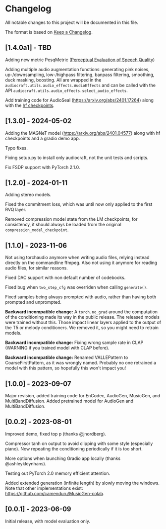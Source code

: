 # Changelog

All notable changes to this project will be documented in this file.

The format is based on [Keep a Changelog](https://keepachangelog.com/en/1.0.0/).

## [1.4.0a1] - TBD

Adding new metric PesqMetric ([Perceptual Evaluation of Speech Quality](https://doi.org/10.5281/zenodo.6549559))

Adding multiple audio augmentation functions: generating pink noises, up-/downsampling, low-/highpass filtering, banpass filtering, smoothing, duck masking, boosting. All are wrapped in the `audiocraft.utils.audio_effects.AudioEffects` and can be called with the API `audiocraft.utils.audio_effects.select_audio_effects`.

Add training code for AudioSeal (https://arxiv.org/abs/2401.17264) along with the [hf checkpoints]( https://huggingface.co/facebook/audioseal).

## [1.3.0] - 2024-05-02

Adding the MAGNeT model (https://arxiv.org/abs/2401.04577) along with hf checkpoints and a gradio demo app.

Typo fixes.

Fixing setup.py to install only audiocraft, not the unit tests and scripts.

Fix FSDP support with PyTorch 2.1.0. 

## [1.2.0] - 2024-01-11

Adding stereo models.

Fixed the commitment loss, which was until now only applied to the first RVQ layer.

Removed compression model state from the LM checkpoints, for consistency, it
should always be loaded from the original `compression_model_checkpoint`.


## [1.1.0] - 2023-11-06

Not using torchaudio anymore when writing audio files, relying instead directly on the commandline ffmpeg. Also not using it anymore for reading audio files, for similar reasons.

Fixed DAC support with non default number of codebooks.

Fixed bug when `two_step_cfg` was overriden when calling `generate()`.

Fixed samples being always prompted with audio, rather than having both prompted and unprompted.

**Backward incompatible change:** A `torch.no_grad` around the computation of the conditioning made its way in the public release.
	The released models were trained without this. Those impact linear layers applied to the output of the T5 or melody conditioners.
	We removed it, so you might need to retrain models.

**Backward incompatible change:** Fixing wrong sample rate in CLAP (WARNING if you trained model with CLAP before).

**Backward incompatible change:** Renamed VALLEPattern to CoarseFirstPattern, as it was wrongly named. Probably no one
	retrained a model with this pattern, so hopefully this won't impact you!


## [1.0.0] - 2023-09-07

Major revision, added training code for EnCodec, AudioGen, MusicGen, and MultiBandDiffusion.
Added pretrained model for AudioGen and MultiBandDiffusion.

## [0.0.2] - 2023-08-01

Improved demo, fixed top p (thanks @jnordberg).

Compressor tanh on output to avoid clipping with some style (especially piano).
Now repeating the conditioning periodically if it is too short.

More options when launching Gradio app locally (thanks @ashleykleynhans).

Testing out PyTorch 2.0 memory efficient attention.

Added extended generation (infinite length) by slowly moving the windows.
Note that other implementations exist: https://github.com/camenduru/MusicGen-colab.

## [0.0.1] - 2023-06-09

Initial release, with model evaluation only.
